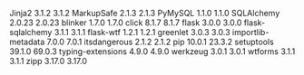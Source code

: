 Jinja2	3.1.2	3.1.2
MarkupSafe	2.1.3	2.1.3
PyMySQL	1.1.0	1.1.0
SQLAlchemy	2.0.23	2.0.23
blinker	1.7.0	1.7.0
click	8.1.7	8.1.7
flask	3.0.0	3.0.0
flask-sqlalchemy	3.1.1	3.1.1
flask-wtf	1.2.1	1.2.1
greenlet	3.0.3	3.0.3
importlib-metadata	7.0.0	7.0.1
itsdangerous	2.1.2	2.1.2
pip	10.0.1	23.3.2
setuptools	39.1.0	69.0.3
typing-extensions	4.9.0	4.9.0
werkzeug	3.0.1	3.0.1
wtforms	3.1.1	3.1.1
zipp	3.17.0	3.17.0